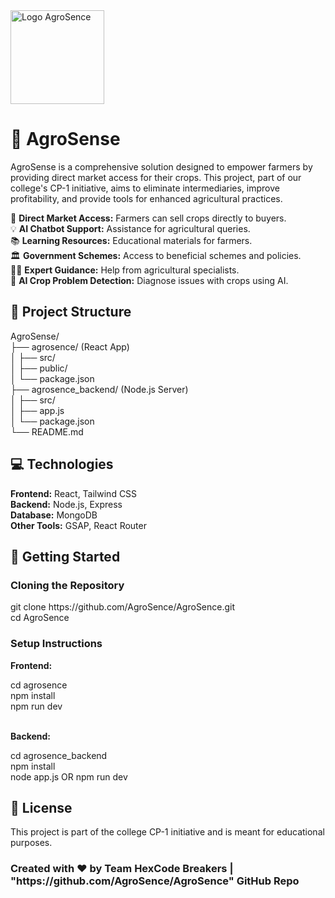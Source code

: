 <!DOCTYPE html>
<html lang="en">
<head>
    <meta charset="UTF-8">
    <meta name="viewport" content="width=device-width, initial-scale=1.0">
</head>
<body>
    <img src="https://github.com/user-attachments/assets/bf29f871-c8e1-4891-9ba2-5e6ee5c461f8" alt="Logo AgroSence" width="150" height="auto">    
    <h1>🌱 AgroSense</h1>
    <p>
        AgroSense is a comprehensive solution designed to empower farmers by providing direct market access for their crops. This project, part of our college's CP-1 initiative, aims to eliminate intermediaries, improve profitability, and provide tools for enhanced agricultural practices.
    </p>

   🌾 <b>Direct Market Access:</b> Farmers can sell crops directly to buyers. </br>
   💡 <b>AI Chatbot Support:</b> Assistance for agricultural queries. </br>
   📚 <b>Learning Resources:</b> Educational materials for farmers. </br>
   🏛️ <b>Government Schemes:</b> Access to beneficial schemes and policies.</br>
   🧑‍🏫 <b>Expert Guidance:</b> Help from agricultural specialists. </br>
   🌱 <b>AI Crop Problem Detection:</b> Diagnose issues with crops using AI.</br>
  
<h2>📂 Project Structure </h2>
    AgroSense/</br>
        ├── agrosence/ (React App)</br>
        │   ├── src/</br>
        │   ├── public/</br>
        │   └── package.json</br>
        ├── agrosence_backend/ (Node.js Server)</br>
        │   ├── src/</br>
        │   ├── app.js</br>
        │   └── package.json</br>
        └── README.md</br>

<h2>💻 Technologies </h2>
        <b>Frontend:</b> React, Tailwind CSS </br>
        <b>Backend:</b> Node.js, Express </br>
        <b>Database:</b> MongoDB </br>
        <b>Other Tools:</b> GSAP, React Router </br>
        
<h2>🔧 Getting Started</h2>
    <h3>Cloning the Repository</h3>
        git clone https://github.com/AgroSence/AgroSence.git</br>
        cd AgroSence </br>
        <h3>Setup Instructions</h3> 
    <p><strong>Frontend:</strong></p>
        cd agrosence</br>
        npm install</br>
        npm run dev</br></br>
    <p><strong>Backend:</strong></p>
        cd agrosence_backend</br>
        npm install</br>
        node app.js OR npm run dev</br>
       

<h2>📜 License</h2>
    <p>This project is part of the college CP-1 initiative and is meant for educational purposes.</p>


<p><h3>Created with ❤️ by Team HexCode Breakers | "https://github.com/AgroSence/AgroSence" GitHub Repo</h3></p>
 
</body>
</html>
